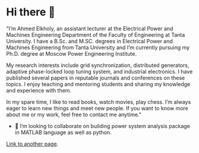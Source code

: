 
<!-- Text can be **bold**, _italic_, or ~~strikethrough~~. -->


<!-- There should be whitespace between paragraphs. -->

# Hi there 👋



"I’m Ahmed Elkholy, an assistant lecturer at the Electrical Power and Machines Engineering Department of the Faculty of Engineering at Tanta University. I have a B.Sc. and M.SC. degrees in Electrical Power and Machines Engineering from Tanta University and I’m currently pursuing my Ph.D. degree at Moscow Power Engineering Institute.

My research interests include grid synchronization, distributed generators, adaptive phase-locked loop tuning system, and industrial electronics. I have published several papers in reputable journals and conferences on these topics. I enjoy teaching and mentoring students and sharing my knowledge and experience with them.

In my spare time, I like to read books, watch movies, play chess. I’m always eager to learn new things and meet new people. If you want to know more about me or my work, feel free to contact me anytime."

- 👯 I’m looking to collaborate on building power system analysis package in MATLAB language as well as python.

[Link to another page](./another-page.html).
